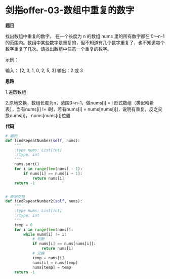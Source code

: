 # 剑指offer-03-数组中重复的数字
**题目**

找出数组中重复的数字。
在一个长度为 n 的数组 nums 里的所有数字都在 0～n-1 的范围内。数组中某些数字是重复的，但不知道有几个数字重复了，也不知道每个数字重复了几次。请找出数组中任意一个重复的数字。

示例：

输入：
[2, 3, 1, 0, 2, 5, 3]
输出：2 或 3 

**思路**

1.遍历数组

2.原地交换，数组长度为n，范围0~n-1，做nums[i] = i 形式数组（类似哈希表），当有nums[i] != i时，若有nums[i] = nums[nums[i]]，说明有重复，反之交换nums[i]， nums[nums[i]]位置

**代码**

~~~python
# 遍历
def findRepeatNumber(self, nums):
    """
    :type nums: List[int]
    :rtype: int
    """
    nums.sort()
    for i in range(len(nums) - 1):
        if nums[i] == nums[i + 1]:
            return nums[i]
    return -1


# 原地交换
def findRepeatNumber2(self, nums):
    """
    :type nums: List[int]
    :rtype: int
    """
    temp = 0
    for i in range(len(nums)):
        while nums[i] != i:
            # 判断
            if nums[i] == nums[nums[i]]:
                return nums[i]
            # 交换
            temp = nums[i]
            nums[i] = nums[temp]
            nums[temp] = temp
    return -1
~~~
